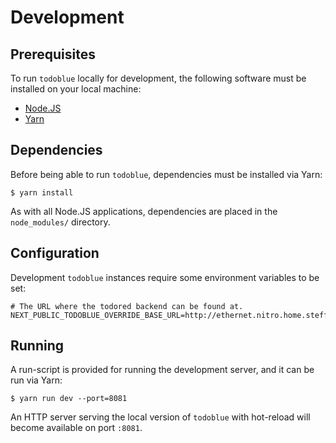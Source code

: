 # Development

## Prerequisites

To run `todoblue` locally for development, the following software must be installed on your local machine:

- [Node.JS](https://nodejs.org/)
- [Yarn](https://yarnpkg.com/)

## Dependencies

Before being able to run `todoblue`, dependencies must be installed via Yarn:

```console
$ yarn install
```

As with all Node.JS applications, dependencies are placed in the `node_modules/` directory.

## Configuration

Development `todoblue` instances require some environment variables to be set:

```dotenv
# The URL where the todored backend can be found at.
NEXT_PUBLIC_TODOBLUE_OVERRIDE_BASE_URL=http://ethernet.nitro.home.steffo.eu:8080
```

## Running

A run-script is provided for running the development server, and it can be run via Yarn:

```console
$ yarn run dev --port=8081
```

An HTTP server serving the local version of `todoblue` with hot-reload will become available on port `:8081`.
